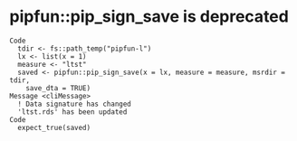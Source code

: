 # pipfun::pip_sign_save is deprecated

    Code
      tdir <- fs::path_temp("pipfun-l")
      lx <- list(x = 1)
      measure <- "ltst"
      saved <- pipfun::pip_sign_save(x = lx, measure = measure, msrdir = tdir,
        save_dta = TRUE)
    Message <cliMessage>
      ! Data signature has changed
      'ltst.rds' has been updated
    Code
      expect_true(saved)


